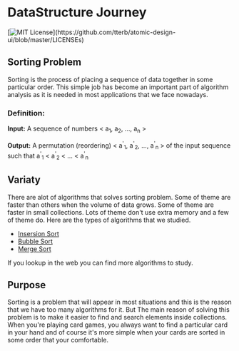 
# DataStructure Journey
[![MIT License](https://img.shields.io/apm/l/atomic-design-ui.svg?)](https://github.com/tterb/atomic-design-ui/blob/master/LICENSEs)

## Sorting Problem

Sorting is the process of placing a sequence of data together in some particular order.
This simple job has become an important part of algorithm analysis as it is needed in most applications that we face nowadays.


### Definition:

**Input:** A sequence of numbers < a<sub>1</sub>, a<sub>2</sub>, ..., a<sub>n</sub> >

**Output:** A permutation (reordering) < a<sup>'</sup><sub>1</sub>, a<sup>'</sup><sub>2</sub>, ..., a<sup>'</sup><sub>n</sub> >
of the input sequence such that a<sup>'</sup><sub>1</sub>  <  a<sup>'</sup><sub>2</sub>  < ...  <  a<sup>'</sup><sub>n</sub>

## Variaty

There are alot of algorithms that solves sorting problem. Some of theme are faster than others when the volume of data grows. Some of theme are faster in small collections. 
Lots of theme don't use extra memory and a few of theme do. Here are the types of algorithms that we studied.

- [Insersion Sort](/insertion_sort)
- [Bubble Sort](/bubble_sort)
- [Merge Sort](/merge_sort)

If you lookup in the web you can find more algorithms to study.

## Purpose
Sorting is a problem that will appear in most situations and this is the reason that we have too many algorithms for it.
But The main reason of solving this problem is to make it easier to find and search elements inside collections.
When you're playing card games, you always want to find a particular card in your hand and of course it's more simple when your cards are sorted in some order that your comfortable.